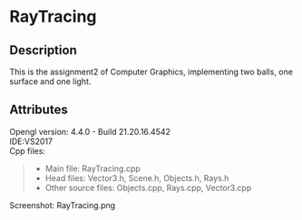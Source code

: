 # RayTracing
## Description
This is the assignment2 of Computer Graphics, implementing two balls, one surface and one light.
## Attributes
Opengl version: 4.4.0 - Build 21.20.16.4542  
IDE:VS2017  
Cpp files:   
>* Main file: RayTracing.cpp
>* Head files: Vector3.h, Scene.h, Objects.h, Rays.h
>* Other source files: Objects.cpp, Rays.cpp, Vector3.cpp  

Screenshot: RayTracing.png
